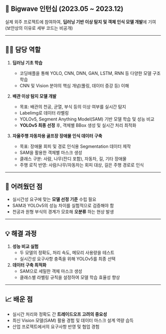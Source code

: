 ## 🧪 Bigwave 인턴십 (2023.05 ~ 2023.12)

실제 외주 프로젝트에 참여하여, **딥러닝 기반 이상 탐지 및 객체 인식 모델 개발**에 기여  
(보안상의 이유로 세부 코드는 비공개)

---

## 🧑‍💻 담당 역할

1. **딥러닝 기초 학습**
   - 코딩애플을 통해 YOLO, CNN, DNN, GAN, LSTM, RNN 등 다양한 모델 구조 학습
   - CNN 및 Vision 분야의 핵심 개념(풀링, 데이터 증강 등) 이해

2. **배관 이상 탐지 모델 개발**
   - 목표: 배관의 천공, 균열, 부식 등의 이상 여부를 실시간 탐지
   - Labelimg로 데이터 라벨링
   - YOLOv5, Segment Anything Model(SAM) 기반 모델 학습 및 성능 비교
   - **YOLOv5 최종 선정** 후, 객체별 BBox 생성 및 실시간 처리 최적화

3. **자율주행 자동차용 골프장 장애물 인식 데이터 구축**
   - 목표: 장애물 회피 및 경로 인식용 Segmentation 데이터 제작
   - SAM을 활용한 객체별 마스크 생성
   - 클래스 구분: 사람, 나무(잔디 포함), 자동차, 길, 기타 장애물
   - 주행 로직 반영: 사람/나무/자동차는 회피 대상, 길은 주행 경로로 인식

---

## 🚧 어려웠던 점
- 실시간성 요구에 맞는 **모델 선정 기준** 수립 필요
- SAM과 YOLOv5의 성능 차이를 실험적으로 검증해야 함
- 천공과 원형 부식의 경계가 모호해 **오분류** 하는 현상 발생
---

## 💡 해결 과정
1. **성능 비교 실험**
   - 두 모델의 정확도, 처리 속도, 메모리 사용량을 테스트
   - 실시간성 요구사항 충족을 위해 YOLOv5를 최종 선택
2. **데이터 구축 최적화**
   - SAM으로 세밀한 객체 마스크 생성
   - 클래스별 라벨링 규칙을 설정하여 모델 학습 효율성 향상

---

## 📈 배운 점
- 실시간 처리와 정확도 간 **트레이드오프 고려의 중요성**
- 최신 Vision 모델(SAM) 활용 경험 및 데이터 마스크 설계 역량 습득
- 산업 프로젝트에서의 요구사항 반영 및 협업 경험
